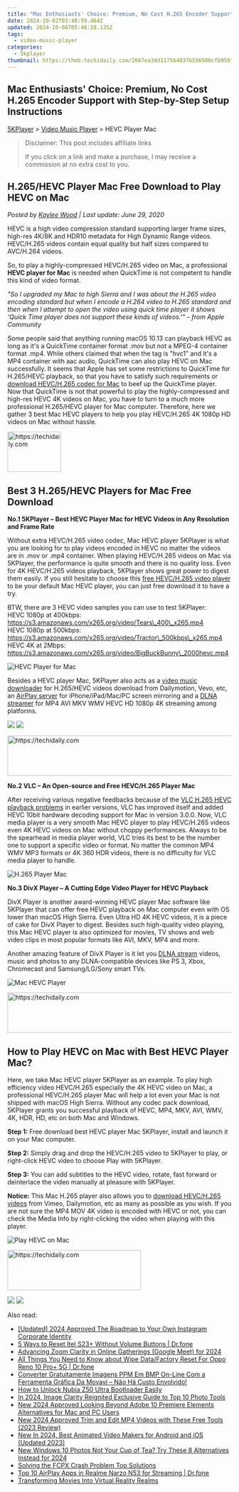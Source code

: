 ```yaml
---
title: "Mac Enthusiasts' Choice: Premium, No Cost H.265 Encoder Support with Step-by-Step Setup Instructions"
date: 2024-10-02T03:48:59.464Z
updated: 2024-10-06T05:48:28.135Z
tags:
  - video-music-player
categories:
  - 5kplayer
thumbnail: https://thmb.techidaily.com/2667ea34d1175640376556500cfb9591d15bfce3d67d6c1590ffd9f57da4dd02.jpg
---
```


## Mac Enthusiasts' Choice: Premium, No Cost H.265 Encoder Support with Step-by-Step Setup Instructions

[5KPlayer](https://tools.techidaily.com/5kplayer/products/) \> [Video Music Player](https://tools.techidaily.com/5kplayer/video-music-player/) \> HEVC Player Mac

>  Disclaimer: This post includes affiliate links
>
>  If you click on a link and make a purchase, I may receive a commission at no extra cost to you.
>

## H.265/HEVC Player Mac Free Download to Play HEVC on Mac

 _Posted by [Kaylee Wood](https://www.quora.com/profile/Amanda-Hu-21) | Last update: June 29, 2020_

HEVC is a high video compression standard supporting larger frame sizes, high-res 4K/8K and HDR10 metadata for High Dynamic Range videos. HEVC/H.265 videos contain equal quality but half sizes compared to AVC/H.264 videos.

So, to play a highly-compressed HEVC/H.265 video on Mac, a professional **HEVC player for Mac** is needed when QuickTime is not competent to handle this kind of video format.

_"So I upgraded my Mac to high Sierra and I was about the H.265 video encoding standard but when I encode a H.264 video to H.265 standard and then when I attempt to open the video using quick time player it shows 'Quick Time player does not support these kinds of videos.'" – from Apple Community_

Some people said that anything running macOS 10.13 can playback HEVC as long as it's a QuickTime container format .mov but not a MPEG-4 container format .mp4\. While others claimed that when the tag is "hvc1" and it's a MP4 container with aac audio, QuickTime can also play HEVC on Mac successfully. It seems that Apple has set some restrictions to QuickTime for H.265/HEVC playback, so that you have to satisfy such requirements or [download HEVC/H.265 codec for Mac](https://tools.techidaily.com/5kplayer/video-music-player/) to beef up the QuickTime player. Now that QuickTime is not that powerful to play the highly-compressed and high-res HEVC 4K videos on Mac, you have to turn to a much more professional H.265/HEVC player for Mac computer. Therefore, here we gather 3 best Mac HEVC players to help you play HEVC/H.265 4K 1080p HD videos on Mac without hassle.

<!-- affiliate ads begin -->
<a href="https://bluetties.sjv.io/c/5597632/2141688/17094" target="_top" id="2141688">
  <img src="//a.impactradius-go.com/display-ad/17094-2141688" border="0" alt="https://techidaily.com" width="120" height="90"/>
</a>
<img height="0" width="0" src="https://bluetties.sjv.io/i/5597632/2141688/17094" style="position:absolute;visibility:hidden;" border="0" />
<!-- affiliate ads end -->

##  Best 3 H.265/HEVC Players for Mac Free Download

**No.1 5KPlayer – Best HEVC Player Mac for HEVC Videos in Any Resolution and Frame Rate**

Without extra HEVC/H.265 video codec, Mac HEVC player 5KPlayer is what you are looking for to play videos encoded in HEVC no matter the videos are in .mov or .mp4 container. When playing HEVC/H.265 videos on Mac via 5KPlayer, the performance is quite smooth and there is no quality loss. Even for 4K HEVC/H.265 videos playback, 5KPlayer shows great power to digest them easily. If you still hesitate to choose this [free HEVC/H.265 video player](https://tools.techidaily.com/5kplayer/video-music-player/) to be your default Mac HEVC player, you can just free download it to have a try.

BTW, there are 3 HEVC video samples you can use to test 5KPlayer:  
 HEVC 1080p at 400kbps: https://s3.amazonaws.com/x265.org/video/Tears\_400\_x265.mp4   
 HEVC 1080p at 500kbps: https://s3.amazonaws.com/x265.org/video/Tractor\_500kbps\_x265.mp4   
 HEVC 4K at 2Mbps: https://s3.amazonaws.com/x265.org/video/BigBuckBunny\_2000hevc.mp4 

![HEVC Player for Mac](https://www.5kplayer.com/video-music-player/img/hevc-player-mac.jpg) 

Besides a HEVC player Mac, 5KPlayer also acts as a [video music downloader](https://tools.techidaily.com/5kplayer/youtube-download/) for H.265/HEVC videos download from Dailymotion, Vevo, etc, an [AirPlay server](https://tools.techidaily.com/5kplayer/airplay/) for iPhone/iPad/Mac/PC screen mirroring and a [DLNA streamer](https://tools.techidaily.com/5kplayer/dlna/) for MP4 AVI MKV WMV HEVC HD 1080p 4K streaming among platforms.

[![](https://www.5kplayer.com/video-music-player/../button/freedownbackmac.png)](https://tools.techidaily.com/5kplayer/products/) [![](https://www.5kplayer.com/video-music-player/../button/freedownwhitewin.png)](https://tools.techidaily.com/5kplayer/products/) 

<!-- affiliate ads begin -->
<a href="https://dhgate.sjv.io/c/5597632/1172027/12108" target="_top" id="1172027">
  <img src="//a.impactradius-go.com/display-ad/12108-1172027" border="0" alt="https://techidaily.com" width="728" height="90"/>
</a>
<img height="0" width="0" src="https://dhgate.sjv.io/i/5597632/1172027/12108" style="position:absolute;visibility:hidden;" border="0" />
<!-- affiliate ads end -->

**No.2 VLC – An Open-source and Free HEVC/H.265 Player Mac**

After receiving various negative feedbacks because of the [VLC H.265 HEVC playback problems](https://tools.techidaily.com/5kplayer/video-music-player/) in earlier versions, VLC has improved itself and added HEVC 10bit hardware decoding support for Mac in version 3.0.0\. Now, VLC media player is a very smooth Mac HEVC player to play HEVC/H.265 videos even 4K HEVC videos on Mac without choppy performances. Always to be the spearhead in media player world, VLC tries its best to be the number one to support a specific video or format. No matter the common MP4 WMV MP3 formats or 4K 360 HDR videos, there is no difficulty for VLC media player to handle.

![H.265 Player Mac](https://www.5kplayer.com/video-music-player/img/hevc-player-mac-vlc.jpg) 

**No.3 DivX Player – A Cutting Edge Video Player for HEVC Playback**

DivX Player is another award-winning HEVC player Mac software like 5KPlayer that can offer free HEVC playback on Mac computer even with OS lower than macOS High Sierra. Even Ultra HD 4K HEVC videos, it is a piece of cake for DivX Player to digest. Besides such high-quality video playing, this Mac HEVC player is also optimized for movies, TV shows and web video clips in most popular formats like AVI, MKV, MP4 and more.

Another amazing feature of DivX Player is it let you [DLNA stream](https://tools.techidaily.com/5kplayer/dlna/) videos, music and photos to any DLNA-compatible devices like PS 3, Xbox, Chromecast and Samsung/LG/Sony smart TVs.

![Mac HEVC Player](https://www.5kplayer.com/video-music-player/img/hevc-player-mac-divx.jpg) 

<!-- affiliate ads begin -->
<a href="https://unicoeye.pxf.io/c/5597632/2134239/18498" target="_top" id="2134239">
  <img src="//a.impactradius-go.com/display-ad/18498-2134239" border="0" alt="https://techidaily.com" width="721" height="90"/>
</a>
<img height="0" width="0" src="https://unicoeye.pxf.io/i/5597632/2134239/18498" style="position:absolute;visibility:hidden;" border="0" />
<!-- affiliate ads end -->

## How to Play HEVC on Mac with Best HEVC Player Mac?

Here, we take Mac HEVC player 5KPlayer as an example. To play high efficiency video HEVC/H.265 especially the 4K HEVC video on Mac, a professional HEVC/H.265 player Mac will help a lot even your Mac is not shipped with macOS High Sierra. Without any codec pack download, 5KPlayer grants you successful playback of HEVC, MP4, MKV, AVI, WMV, 4K, HDR, HD, etc on both Mac and Windows.

**Step 1:** Free download best HEVC player Mac 5KPlayer, install and launch it on your Mac computer.

**Step 2:** Simply drag and drop the HEVC/H.265 video to 5KPlayer to play, or right-click HEVC video to choose Play with 5KPlayer.

**Step 3:** You can add subtitles to the HEVC video, rotate, fast forward or deinterlace the video manually at pleasure with 5KPlayer.

**Notice:** This Mac H.265 player also allows you to [download HEVC/H.265 videos](https://tools.techidaily.com/5kplayer/youtube-download/) from Vimeo, Dailymotion, etc as many as possible as you wish. If you are not sure the MP4 MOV 4K video is encoded with HEVC or not, you can check the Media Info by right-clicking the video when playing with this player.

![Play HEVC on Mac](https://www.5kplayer.com/video-music-player/img/hevc-video-player-mac.jpg)

<!-- affiliate ads begin -->
<a href="https://homestyler.sjv.io/c/5597632/1943648/22993" target="_top" id="1943648">
  <img src="//a.impactradius-go.com/display-ad/22993-1943648" border="0" alt="https://techidaily.com" width="300" height="90"/>
</a>
<img height="0" width="0" src="https://homestyler.sjv.io/i/5597632/1943648/22993" style="position:absolute;visibility:hidden;" border="0" />
<!-- affiliate ads end -->

[![](https://www.5kplayer.com/video-music-player/../button/freedownbackmac.png)](https://tools.techidaily.com/5kplayer/products/) [![](https://www.5kplayer.com/video-music-player/../button/freedownwhitewin.png)](https://tools.techidaily.com/5kplayer/products/)

<ins class="adsbygoogle"
     style="display:block"
     data-ad-format="autorelaxed"
     data-ad-client="ca-pub-7571918770474297"
     data-ad-slot="1223367746"></ins>

<ins class="adsbygoogle"
     style="display:block"
     data-ad-client="ca-pub-7571918770474297"
     data-ad-slot="8358498916"
     data-ad-format="auto"
     data-full-width-responsive="true"></ins>

<span class="atpl-alsoreadstyle">Also read:</span>
<div><ul>
<li><a href="https://instagram-videos.techidaily.com/updated-2024-approved-the-roadmap-to-your-own-instagram-corporate-identity/"><u>[Updated] 2024 Approved The Roadmap to Your Own Instagram Corporate Identity</u></a></li>
<li><a href="https://phone-solutions.techidaily.com/5-ways-to-reset-itel-s23plus-without-volume-buttons-drfone-by-drfone-reset-android-reset-android/"><u>5 Ways to Reset Itel S23+ Without Volume Buttons | Dr.fone</u></a></li>
<li><a href="https://extra-resources.techidaily.com/advancing-zoom-clarity-in-online-gatherings-google-meet-for-2024/"><u>Advancing Zoom Clarity in Online Gatherings (Google Meet) for 2024</u></a></li>
<li><a href="https://techidaily.com/all-things-you-need-to-know-about-wipe-datafactory-reset-for-oppo-reno-10-proplus-5g-drfone-by-drfone-reset-android-reset-android/"><u>All Things You Need to Know about Wipe Data/Factory Reset For Oppo Reno 10 Pro+ 5G | Dr.fone</u></a></li>
<li><a href="https://some-knowledge.techidaily.com/converter-gratuitamente-imagens-ppm-em-bmp-on-line-com-a-ferramenta-grafica-da-movavi-nao-ha-custo-envolvido/"><u>Converter Gratuitamente Imagens PPM Em BMP On-Line Com a Ferramenta Gráfica Da Movavi – Não Há Custo Envolvido!</u></a></li>
<li><a href="https://easy-unlock-android.techidaily.com/how-to-unlock-nubia-z50-ultra-bootloader-easily-by-drfone-android/"><u>How to Unlock Nubia Z50 Ultra Bootloader Easily</u></a></li>
<li><a href="https://some-knowledge.techidaily.com/in-2024-image-clarity-reignited-exclusive-guide-to-top-10-photo-tools/"><u>In 2024, Image Clarity Reignited Exclusive Guide to Top 10 Photo Tools</u></a></li>
<li><a href="https://video-ai-editor.techidaily.com/new-2024-approved-looking-beyond-adobe-10-premiere-elements-alternatives-for-mac-and-pc-users/"><u>New 2024 Approved Looking Beyond Adobe 10 Premiere Elements Alternatives for Mac and PC Users</u></a></li>
<li><a href="https://video-ai-editor.techidaily.com/new-2024-approved-trim-and-edit-mp4-videos-with-these-free-tools-2023-review/"><u>New 2024 Approved Trim and Edit MP4 Videos with These Free Tools (2023 Review)</u></a></li>
<li><a href="https://video-ai-editor.techidaily.com/new-in-2024-best-animated-video-makers-for-android-and-ios-updated-2023/"><u>New In 2024, Best Animated Video Makers for Android and iOS (Updated 2023)</u></a></li>
<li><a href="https://video-ai-editor.techidaily.com/new-windows-10-photos-not-your-cup-of-tea-try-these-8-alternatives-instead-for-2024/"><u>New Windows 10 Photos Not Your Cup of Tea? Try These 8 Alternatives Instead for 2024</u></a></li>
<li><a href="https://video-ai-editor.techidaily.com/solving-the-fcpx-crash-problem-top-solutions/"><u>Solving the FCPX Crash Problem Top Solutions</u></a></li>
<li><a href="https://screen-mirror.techidaily.com/top-10-airplay-apps-in-realme-narzo-n53-for-streaming-drfone-by-drfone-android/"><u>Top 10 AirPlay Apps in Realme Narzo N53 for Streaming | Dr.fone</u></a></li>
<li><a href="https://fox-links.techidaily.com/transforming-movies-into-virtual-reality-realms/"><u>Transforming Movies Into Virtual Reality Realms</u></a></li>
</ul></div>

